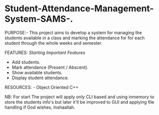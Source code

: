 # Student-Attendance-Management-System-SAMS-.
PURPOSE:-
    This project aims to develop a system for managing the students available in a class and marking the attendance for for each student through the whole weeks and semester.

FEATURES:
   *Starting Important Features*
   - Add students.
   - Mark attendance (Present / Abscent).
   - Show available students.
   - Display student attendance.

RESOURCES: 
    - Object Oriented C++

NB: For start The project will apply only CLI based and using inmemory to store the students info's but later it'll be improved to GUI and applying file handling if God wishes, Inshaallah.
